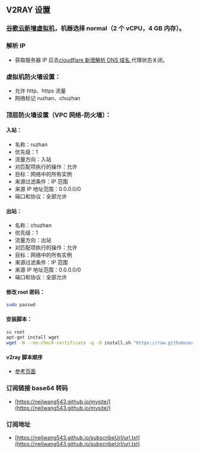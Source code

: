 ## V2RAY 设置

### [谷歌云新增虚拟机](https://console.cloud.google.com/compute/instances?project=bold-future-283712&authuser=1&hl=zh-CN&instancessize=50)，机器选择 normal（2 个 vCPU，4 GB 内存）。

### 解析 IP

- 获取服务器 IP 后去[cloudflare 新增解析 DNS 域名](https://dash.cloudflare.com/4d151564e957fab954cf830a2e1467df/wangsitu666.top/dns),代理状态关闭。

### 虚拟机防火墙设置：

- 允许 http、https 流量
- 网络标记 ruzhan、chuzhan

### 顶层防火墙设置（VPC 网络-防火墙）：

#### 入站：

- 名称：ruzhan
- 优先级：1
- 流量方向：入站
- 对匹配项执行的操作：允许
- 目标：网络中的所有实例
- 来源过滤条件：IP 范围
- 来源 IP 地址范围：0.0.0.0/0
- 端口和协议：全部允许

#### 出站：

- 名称：chuzhan
- 优先级：1
- 流量方向：出站
- 对匹配项执行的操作：允许
- 目标：网络中的所有实例
- 来源过滤条件：IP 范围
- 来源 IP 地址范围：0.0.0.0/0
- 端口和协议：全部允许

#### 修改 root 密码：

```bash
sudo passwd
```

#### 安装脚本：

```bash
su root
apt-get install wget
wget -N --no-check-certificate -q -O install.sh "https://raw.githubusercontent.com/wulabing/Xray_onekey/main/install.sh" && chmod +x install.sh && bash install.sh

```

#### v2ray 脚本顺序

- [参考页面](https://github.com/wulabing/Xray_onekey)

### 订阅链接 base64 转码

- [https://neilwang543.github.io/mysite/](https://neilwang543.github.io/mysite/)

### 订阅地址

- [https://neilwang543.github.io/subscribeUrl/url.txt](https://neilwang543.github.io/subscribeUrl/url.txt)
